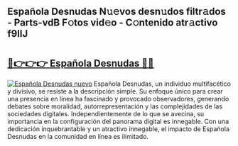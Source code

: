 ## Española Desnudas N𝚞𝚎vos desn𝚞dos filtr𝚊dos - Parts-vdB F𝚘tos vid𝚎o - C𝚘ntenido atr𝚊ctivo f9llJ

# <h2><a href="http://mbcvnoe.tromn.icu/?c=Espa%c3%b1ola+Desnudas">🔗👉👉👉 Española Desnudas 🔗🔗</a></h2>

[![Española Desnudas nuevo](https://i.imgur.com/pEAQMta.gif)](http://mbcvnoe.tromn.icu/?c=Espa%c3%b1ola+Desnudas)
Española Desnudas, un individuo multifacético y divisivo, se resiste a la descripción simple. Su enfoque único para crear una presencia en línea ha fascinado y provocado observadores, generando debates sobre moralidad, autorrepresentación y las complejidades de las sociedades digitales. Independientemente de lo que se avecina, su importancia en la configuración del panorama digital es innegable. Con una dedicación inquebrantable y un atractivo innegable, el impacto de Española Desnudas en la comunidad en línea es ilimitado.
